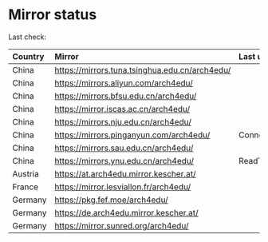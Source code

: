 <script src="./time.js"></script>
# Mirror status
Last check: <script type="text/javascript">localize(1678393323.3447585);</script>

|Country|Mirror|Last update|
|:------|:-----|:----------|
|China|https://mirrors.tuna.tsinghua.edu.cn/arch4edu/|<script type="text/javascript">localize(1678343782);</script>|
|China|https://mirrors.aliyun.com/arch4edu/|<script type="text/javascript">localize(1678300594);</script>|
|China|https://mirrors.bfsu.edu.cn/arch4edu/|<script type="text/javascript">localize(1678343782);</script>|
|China|https://mirror.iscas.ac.cn/arch4edu/|<script type="text/javascript">localize(1678343782);</script>|
|China|https://mirrors.nju.edu.cn/arch4edu/|<script type="text/javascript">localize(1678343782);</script>|
|China|https://mirrors.pinganyun.com/arch4edu/|ConnectionError|
|China|https://mirrors.sau.edu.cn/arch4edu/|<script type="text/javascript">localize(1673850842);</script>|
|China|https://mirrors.ynu.edu.cn/arch4edu/|ReadTimeout|
|Austria|https://at.arch4edu.mirror.kescher.at/|<script type="text/javascript">localize(1678343782);</script>|
|France|https://mirror.lesviallon.fr/arch4edu/|<script type="text/javascript">localize(1678343782);</script>|
|Germany|https://pkg.fef.moe/arch4edu/|<script type="text/javascript">localize(1678343782);</script>|
|Germany|https://de.arch4edu.mirror.kescher.at/|<script type="text/javascript">localize(1678343782);</script>|
|Germany|https://mirror.sunred.org/arch4edu/|<script type="text/javascript">localize(1678343782);</script>|

<script src="./tablefilter/tablefilter.js"></script>
<script src="./table.js"></script>